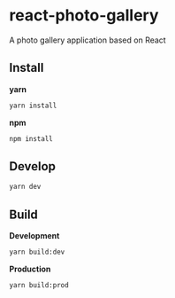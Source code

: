 # react-photo-gallery

A photo gallery application based on React

## Install

**yarn**

```bash
yarn install
```

**npm**

```bash
npm install
```

## Develop

```bash
yarn dev
```

## Build

**Development**

```bash
yarn build:dev
```

**Production**

```bash
yarn build:prod
```
